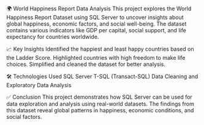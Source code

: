 🌍 World Happiness Report Data Analysis
This project explores the World Happiness Report Dataset using SQL Server to uncover insights about global happiness, economic factors, and social well-being. The dataset contains various indicators like GDP per capital, social support, and life expectancy for countries worldwide.


📈 Key Insights
Identified the happiest and least happy countries based on the Ladder Score.
Highlighted countries with high freedom to make life choices.
Simplified and cleaned the dataset for better analysis.


🛠️ Technologies Used
SQL Server
T-SQL (Transact-SQL)
Data Cleaning and Exploratory Data Analysis


✅ Conclusion
This project demonstrates how SQL Server can be used for data exploration and analysis using real-world datasets. The findings from this dataset reveal global patterns in happiness, economic conditions, and social factors.









